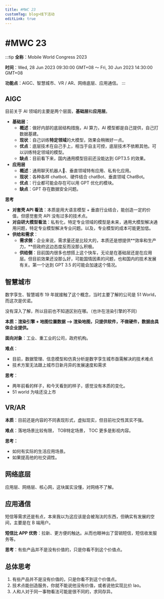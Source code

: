 ```yaml
---
title: #MWC 23
customTag: blog>线下活动
editLink: true
---
```


# #MWC 23

:::tip
**全称**：Mobile World Congress 2023

**时间**：Wed, 28 Jun 2023 09:30:00 GMT+08 ～ Fri, 30 Jun 2023 14:30:00 GMT+08

**功能点**：AIGC、智慧城市、VR / AR、网络底层、应用通信。
:::

## AIGC

目前关于 AI 领域的主要是两个层面，**基础层**和**应用层**。

- **基础层**：
    - **概述**：做好内部的底层结构措施，AI 算力，AI 模型都是自己提供，自己打数据基建。
    - **现状**：自己训练**特定领域**的大模型，效果会稍微好一点。
    - **优点**：底层技术在自己手上，相当于自主可控，底层技术不依赖其他。可以训练特定领域的模型。
    - **缺点**：目前看下来，国内通用模型目前还没能达到 GPT3.5 的效果。
- **应用层**
    - **概述**：通用聊天机器人🤖️、垂直领域特有应用、私有化应用。
    - **现状**：各种各样 chatbot、硬件结合 chatBot、垂直领域 ChatBot。
    - **优点**：行业都可能会存在可以用 GPT 优化的模块。
    - **缺点**：GPT 存在数据安全问题。

**思考**

- **对套壳 API 看法**：本质是用大语言模型 + 垂直行业结合，能创造一定的价值，但感觉套壳 API 没有过多的技术点。
- **对自研大模型看法**：私有化，特定专业领域的模型是未来，通用大模型解决通用问题，特定专业模型解决专业问题。以及，专业模型的成本可能更加低。
- **供给和需求**：
    - **需求侧**：企业来说，需求量还是比较大的，本质还是想提供**效率和生产力，**但政府这边态度反而没那么积极。
    - **供给侧**：目前国内很多也想搭上这个快车，无论是在基础层还是在应用层。但目前效果还没那么好，可能国情因素的问题，也和国内的技术发展有关。第一个达到 GPT 3.5 的可能会加速这个情况。

## 智慧城市

数字孪生、智慧城市 19 年就接触了这个概念，当时主要了解的公司是 51 World，而这次是优诺。

没有深入了解，所以目前也不知道区别在哪。（也许在渲染引擎的不同）

**本质：渲染引擎 + 地图位置数据 ——> 渲染地图，只提供软件，不做硬件，数据由具体企业提供。**

**面向对象**：工业、重工业的公司，政府机构。

**难点**：

- 目前，数据管理、信息模型和仿真分析是数字孪生城市亟需解决的技术难点
- 技术方案无法跟上城市日新月异的发展速度和需求

**思考**：

- 两年前看的样子，和今天看到的样子，感觉没有本质的变化。
- 51 world 为啥还没上市

## VR/AR

**本质**：目前还是内容的不同表现形式，虚拟现实，但目前社交性其实不强。

**难点**：落地场景比较有限， TOB特定场景， TOC 更多是影视内容。

**思考：**

- 如何有实际的生活应用场景。
- 如果提高他的社交调性。

## 网络底层

应用层、网络层、核心网，这块属实没懂，对网络不了解。

## 应用通信

短信等需求还是有点，本来我以为这应该是会被淘汰的东西，但确实有发展的空间，主要是在 B 端用户。

**短信比 APP 优势**：拉新、更方便的触达。从而也眼神出了营销短信，短信收发服务等。

**思考**：有些产品并不是没有价值的，只是你看不到这个价值点。

## 总体思考

1. 有些产品并不是没有价值的，只是你看不到这个价值点。
2. 技术点能创造服务，你就不能说他没有价值，或者说他实现比价 lao。
3. 人和人对于同一事物看法可能是很不同的，求同存异。
